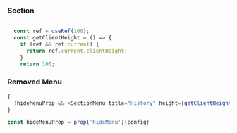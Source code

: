 ### Section

```js

  const ref = useRef(100);
  const getClientHeight = () => {
    if (ref && ref.current) {
      return ref.current.clientHeight;
    }
    return 100;
```

### Removed Menu

```js
{
  !hideMenuProp && <SectionMenu title="History" height={getClientHeight()} />
}

const hideMenuProp = prop('hideMenu')(config)
```

